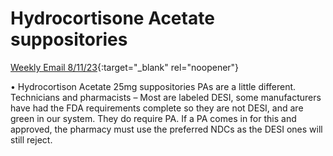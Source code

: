 # Hydrocortisone Acetate suppositories 

[Weekly Email 8/11/23](https://mygainwell-my.sharepoint.com/:w:/g/personal/christopher_nguyen_gainwelltechnologies_com/EQPQa6jFBx5EnNJNyKe3x0wBikrVWqIBfsbYA9t9KuiVBA?e=uTOysZ){:target="_blank" rel="noopener"}

•	Hydrocortison Acetate 25mg suppositories PAs are a little different. Technicians and pharmacists – Most are labeled DESI, some manufacturers have had the FDA requirements complete so they are not DESI, and are green in our system. They do require PA. If a PA comes in for this and approved, the pharmacy must use the preferred NDCs as the DESI ones will still reject. 
